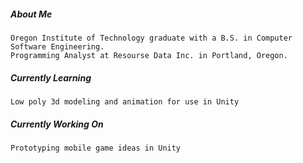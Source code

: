 ##### About Me
    Oregon Institute of Technology graduate with a B.S. in Computer Software Engineering.
    Programming Analyst at Resourse Data Inc. in Portland, Oregon.
##### Currently Learning
    Low poly 3d modeling and animation for use in Unity 
##### Currently Working On
    Prototyping mobile game ideas in Unity
    

